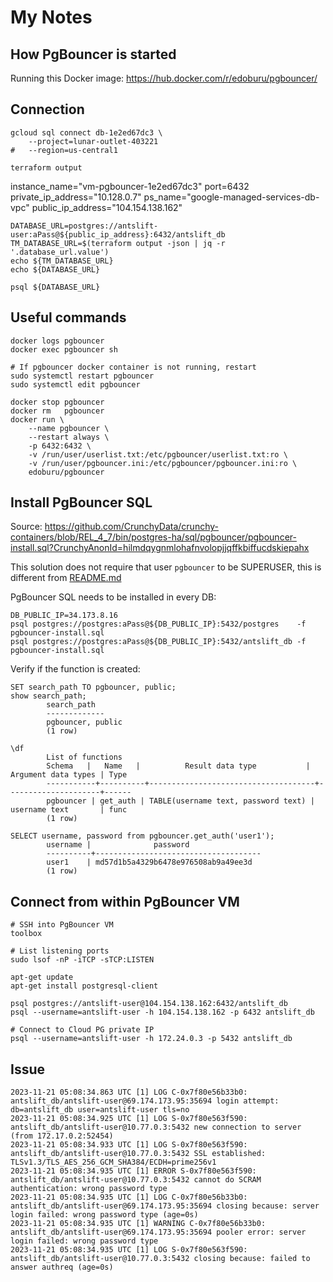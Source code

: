 # My Notes

## How PgBouncer is started
Running this Docker image: https://hub.docker.com/r/edoburu/pgbouncer/

## Connection
    gcloud sql connect db-1e2ed67dc3 \
        --project=lunar-outlet-403221
    #   --region=us-central1

    terraform output
instance_name="vm-pgbouncer-1e2ed67dc3"
port=6432
private_ip_address="10.128.0.7"
ps_name="google-managed-services-db-vpc"
public_ip_address="104.154.138.162"

    DATABASE_URL=postgres://antslift-user:aPass@${public_ip_address}:6432/antslift_db
    TM_DATABASE_URL=$(terraform output -json | jq -r '.database_url.value')
    echo ${TM_DATABASE_URL}
    echo ${DATABASE_URL}

    psql ${DATABASE_URL}


## Useful commands
    docker logs pgbouncer
    docker exec pgbouncer sh

    # If pgbouncer docker container is not running, restart
    sudo systemctl restart pgbouncer
    sudo systemctl edit pgbouncer

    docker stop pgbouncer
    docker rm   pgbouncer
    docker run \
        --name pgbouncer \
        --restart always \
        -p 6432:6432 \
        -v /run/user/userlist.txt:/etc/pgbouncer/userlist.txt:ro \
        -v /run/user/pgbouncer.ini:/etc/pgbouncer/pgbouncer.ini:ro \
        edoburu/pgbouncer

## Install PgBouncer SQL
Source: https://github.com/CrunchyData/crunchy-containers/blob/REL_4_7/bin/postgres-ha/sql/pgbouncer/pgbouncer-install.sql?CrunchyAnonId=hilmdqygnmlohafnvolopjjqffkbiffucdskiepahx

This solution does not require that user `pgbouncer` to be SUPERUSER, this is different from [README.md](..%2F3-query-users%2FREADME.md)

PgBouncer SQL needs to be installed in every DB:

    DB_PUBLIC_IP=34.173.8.16
    psql postgres://postgres:aPass@${DB_PUBLIC_IP}:5432/postgres    -f pgbouncer-install.sql
    psql postgres://postgres:aPass@${DB_PUBLIC_IP}:5432/antslift_db -f pgbouncer-install.sql

Verify if the function is created:

    SET search_path TO pgbouncer, public;
    show search_path;
            search_path
            -------------
            pgbouncer, public
            (1 row)
    
    \df
            List of functions
            Schema   |   Name   |          Result data type           | Argument data types | Type
            -----------+----------+-------------------------------------+---------------------+------
            pgbouncer | get_auth | TABLE(username text, password text) | username text       | func
            (1 row)

    SELECT username, password from pgbouncer.get_auth('user1');
            username |              password
            ----------+-------------------------------------
            user1    | md57d1b5a4329b6478e976508ab9a49ee3d
            (1 row)

## Connect from within PgBouncer VM
    # SSH into PgBouncer VM
    toolbox

    # List listening ports
    sudo lsof -nP -iTCP -sTCP:LISTEN

    apt-get update
    apt-get install postgresql-client

    psql postgres://antslift-user@104.154.138.162:6432/antslift_db
    psql --username=antslift-user -h 104.154.138.162 -p 6432 antslift_db

    # Connect to Cloud PG private IP
    psql --username=antslift-user -h 172.24.0.3 -p 5432 antslift_db

## Issue
    2023-11-21 05:08:34.863 UTC [1] LOG C-0x7f80e56b33b0: antslift_db/antslift-user@69.174.173.95:35694 login attempt: db=antslift_db user=antslift-user tls=no
    2023-11-21 05:08:34.925 UTC [1] LOG S-0x7f80e563f590: antslift_db/antslift-user@10.77.0.3:5432 new connection to server (from 172.17.0.2:52454)
    2023-11-21 05:08:34.933 UTC [1] LOG S-0x7f80e563f590: antslift_db/antslift-user@10.77.0.3:5432 SSL established: TLSv1.3/TLS_AES_256_GCM_SHA384/ECDH=prime256v1
    2023-11-21 05:08:34.935 UTC [1] ERROR S-0x7f80e563f590: antslift_db/antslift-user@10.77.0.3:5432 cannot do SCRAM authentication: wrong password type
    2023-11-21 05:08:34.935 UTC [1] LOG C-0x7f80e56b33b0: antslift_db/antslift-user@69.174.173.95:35694 closing because: server login failed: wrong password type (age=0s)
    2023-11-21 05:08:34.935 UTC [1] WARNING C-0x7f80e56b33b0: antslift_db/antslift-user@69.174.173.95:35694 pooler error: server login failed: wrong password type
    2023-11-21 05:08:34.935 UTC [1] LOG S-0x7f80e563f590: antslift_db/antslift-user@10.77.0.3:5432 closing because: failed to answer authreq (age=0s)
